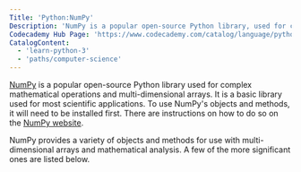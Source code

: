 ```yaml
---
Title: 'Python:NumPy'
Description: 'NumPy is a popular open-source Python library, used for complex mathematical operations and multi-dimensional arrays.'
Codecademy Hub Page: 'https://www.codecademy.com/catalog/language/python'
CatalogContent:
  - 'learn-python-3'
  - 'paths/computer-science'
---
```


[NumPy](https://numpy.org/) is a popular open-source Python library used for complex mathematical operations and multi-dimensional arrays. It is a basic library used for most scientific applications. To use NumPy's objects and methods, it will need to be installed first. There are instructions on how to do so on the [NumPy website](https://numpy.org/install/).

NumPy provides a variety of objects and methods for use with multi-dimensional arrays and mathematical analysis. A few of the more significant ones are listed below.
